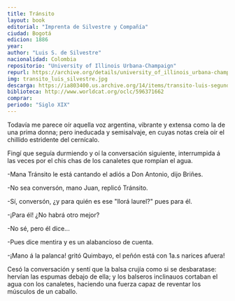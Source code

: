 ```yaml
---
title: Tránsito
layout: book
editorial: "Imprenta de Silvestre y Compañía"
ciudad: Bogotá
edicion: 1886
year:
author: "Luis S. de Silvestre"
nacionalidad: Colombia
repositorio: "University of Illinois Urbana-Champaign"
repurl: https://archive.org/details/university_of_illinois_urbana-champaign
img: transito_luis_silvestre.jpg
descarga: https://ia803400.us.archive.org/14/items/transito-luis-segundo-de-silvestre/Tra%CC%81nsito%20-%20Luis%20Segundo%20de%20Silvestre.pdf
biblioteca: http://www.worldcat.org/oclc/596371662
comprar: 
periodo: "Siglo XIX"
---
```

 

Todavía me parece oír aquella voz argentina, vibrante y extensa como la de una prima donna; pero ineducada y semisalvaje, en cuyas notas
creía oír el chillido estridente del cernícalo.

Fingí que seguía durmiendo y oí la conversación siguiente, interrumpida á las veces por el chis chas de los canaletes que rompían el agua.
 
-Mana Tránsito le está cantando el adiós a Don Antonio, dijo Briñes.
 
-No sea conversón, mano Juan, replicó
Tránsito.
 
-Sí, conversón, ¿y para quién es ese "llorá laurel?" pues para él.
 
-¡Para él! ¿No habrá otro mejor?
 
-No sé, pero él dice...
 
-Pues dice mentira y es un alabancioso de
cuenta.
 
-¡Mano á la palanca! gritó Quimbayo, el
peñón está con 1a.s narices afuera!
 
Cesó la conversación y sentí que la balsa crujía como si se desbaratase: hervían las espumas debajo de ella; y los balseros inclinauos cortaban el agua con los canaletes, haciendo una
fuerza capaz de reventar los músculos de un caballo.
